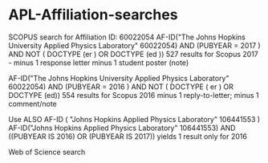 # APL-Affiliation-searches
SCOPUS search for Affiliation ID: 60022054
AF-ID("The Johns Hopkins University Applied Physics Laboratory" 60022054) AND (PUBYEAR  =  2017 ) AND NOT ( DOCTYPE (er ) OR DOCTYPE (ed )) 
527 results for Scopus 2017 - minus 1 response letter minus 1 student poster (note)

AF-ID("The Johns Hopkins University Applied Physics Laboratory" 60022054) AND  (PUBYEAR  =  2016 ) AND NOT ( DOCTYPE ( er ) OR DOCTYPE (ed)) 
554 results for Scopus 2016 minus 1 reply-to-letter; minus 1 comment/note

Use ALSO AF-ID ( "Johns Hopkins Applied Physics Laboratory"   106441553 ) 
AF-ID("Johns Hopkins Applied Physics Laboratory" 106441553)  AND ((PUBYEAR IS 2016) OR (PUBYEAR IS 2017)) 
yields 1 result only for 2016

Web of Science search
